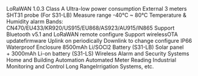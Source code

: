 LoRaWAN 1.0.3 Class A
Ultra-low power consumption
External 3 meters SHT31 probe (For S31-LB)
Measure range -40°C ~ 80°C
Temperature & Humidity alarm
Bands: CN470/EU433/KR920/US915/EU868/AS923/AU915/IN865
Support Bluetooth v5.1 and LoRaWAN remote configure
Support wirelessOTA updatefirmware
Uplink on periodically
Downlink to change configure
IP66 Waterproof Enclosure
8500mAh Li/SOCl2 Battery (S31-LB)
Solar panel + 3000mAh Li-on battery (S31-LS)
Wireless Alarm and Security Systems
Home and Building Automation
Automated Meter Reading
Industrial Monitoring and Control
Long RangeIrrigation Systems, etc.
